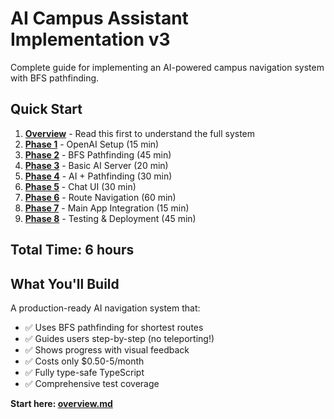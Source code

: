 # AI Campus Assistant Implementation v3

Complete guide for implementing an AI-powered campus navigation system with BFS pathfinding.

## Quick Start

1. **[Overview](./overview.md)** - Read this first to understand the full system
2. **[Phase 1](./phase-1-setup.md)** - OpenAI Setup (15 min)
3. **[Phase 2](./phase-2-pathfinding.md)** - BFS Pathfinding (45 min)
4. **[Phase 3](./phase-3-basic-ai.md)** - Basic AI Server (20 min)
5. **[Phase 4](./phase-4-ai-pathfinding.md)** - AI + Pathfinding (30 min)
6. **[Phase 5](./phase-5-chat-ui.md)** - Chat UI (30 min)
7. **[Phase 6](./phase-6-route-navigation.md)** - Route Navigation (60 min)
8. **[Phase 7](./phase-7-integration.md)** - Main App Integration (15 min)
9. **[Phase 8](./phase-8-testing-deployment.md)** - Testing & Deployment (45 min)

## Total Time: 6 hours

## What You'll Build

A production-ready AI navigation system that:
- ✅ Uses BFS pathfinding for shortest routes
- ✅ Guides users step-by-step (no teleporting!)
- ✅ Shows progress with visual feedback
- ✅ Costs only $0.50-5/month
- ✅ Fully type-safe TypeScript
- ✅ Comprehensive test coverage

**Start here: [overview.md](./overview.md)**
